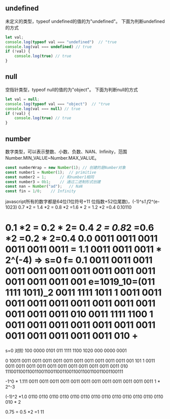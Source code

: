 ## undefined
未定义的类型，typeof undefined的值的为"undefined"。
下面为判断undefined的方式
```javascript
let val;
console.log(typeof val === "undefined")  // "true
console.log(val === undefined) // true
if (!val) {
    console.log(true) // true
}
```

## null
空指针类型，typeof null的值的为"object"。
下面为判断null的方式
```javascript
let val = null;
console.log(typeof val === "object")  // "true
console.log(val === null) // true
if (!val) {
    console.log(true) // true
}
```
## number
数字类型，可以表示整数、小数、负数、NAN、Infinity，范围Number.MIN_VALUE~Number.MAX_VALUE。
```javascript
const numberWrap = new Number(1); // 创建的是Number对象
const number1 = Number(1);  // primitive
const number2 = 1;      // 和number1相同
const number3 = 0b1;    // 通过二进制形式创建
const nan = Number("ad");   // NaN
const fin = 1/0;    // Infinity
```
javascript所有的数字都是64位(1位符号+11 位指数+52位尾数)，(-1)^s*1.f*2^(e-1023)
0.7 *2 = 1.4 *2 = 0.8 *2 =1.6 * 2 = 1.2 *2 =0.4
0.10110

0.1 *2 = 0.2 * 2= 0.4 *2 = 0.8*2 =0.6 *2 =0.2 * 2=0.4
0.0 0011 0011 0011 0011 0011 0011  = 1.1 0011 0011 0011 * 2^(-4) =>
s=0 
f= 0.1 0011 0011 0011 0011 0011 0011 0011 0011 0011 0011 0011 0011 0011 001 
e=1019_10=(011 1111 1011)_2
0011 1111 1011 1 0011 0011 0011 0011 0011 0011 0011 0011 0011 0011 0011 0011 010
0011 1111 1100 1 0011 0011 0011 0011 0011 0011 0011 0011 0011 0011 0011 0011 010  +
=

s=0
对阶
100 0000 0101
011 1111 1100 1020
000 0000 0001

0 10011 0011 0011 0011 0011 0011 0011 0011 0011 0011 0011 001 101
1 0011 0011 0011 0011 0011 0011 0011 0011 0011 0011 0011 0011 010
1110011001100110011001100110011001100110011001100111

-1^0 * 1.111 0011 0011 0011 0011 0011 0011 0011 0011 0011 0011 0011 0011 1 * 2^-3

(-1)^2 *1.0 0110 0110 0110 0110 0110 0110 0110 0110 0110 0110 0110 0110 0110 010 * 2



0.75 = 0.5 *2 =1
11



